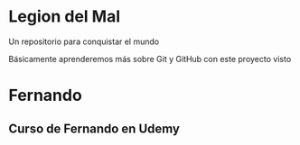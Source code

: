 # Legion del Mal
Un repositorio para conquistar el mundo

Básicamente aprenderemos más sobre Git y GitHub con este proyecto
visto


# Fernando


## Curso de Fernando en Udemy
